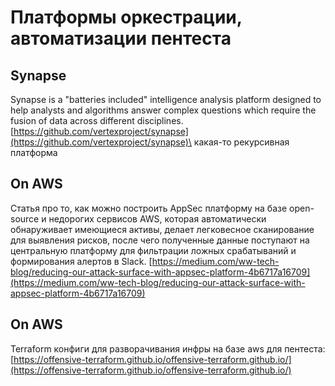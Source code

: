 # Платформы оркестрации, автоматизации пентеста

## Synapse

Synapse is a "batteries included" intelligence analysis platform designed to help analysts and algorithms answer complex questions which require the fusion of data across different disciplines.\
[https://github.com/vertexproject/synapse](https://github.com/vertexproject/synapse)\
какая-то рекурсивная платформа

## On AWS

Статья про то, как можно построить AppSec платформу на базе open-source и недорогих сервисов AWS, которая автоматически обнаруживает имеющиеся активы, делает легковесное сканирование для выявления рисков, после чего полученные данные поступают на центральную платформу для фильтрации ложных срабатываний и формирования алертов в Slack. [https://medium.com/ww-tech-blog/reducing-our-attack-surface-with-appsec-platform-4b6717a16709](https://medium.com/ww-tech-blog/reducing-our-attack-surface-with-appsec-platform-4b6717a16709)

## On AWS

Terraform конфиги для разворачивания инфры на базе aws для пентеста: [https://offensive-terraform.github.io/offensive-terraform.github.io/](https://offensive-terraform.github.io/offensive-terraform.github.io/)

[\
](https://medium.com/ww-tech-blog/reducing-our-attack-surface-with-appsec-platform-4b6717a16709)

